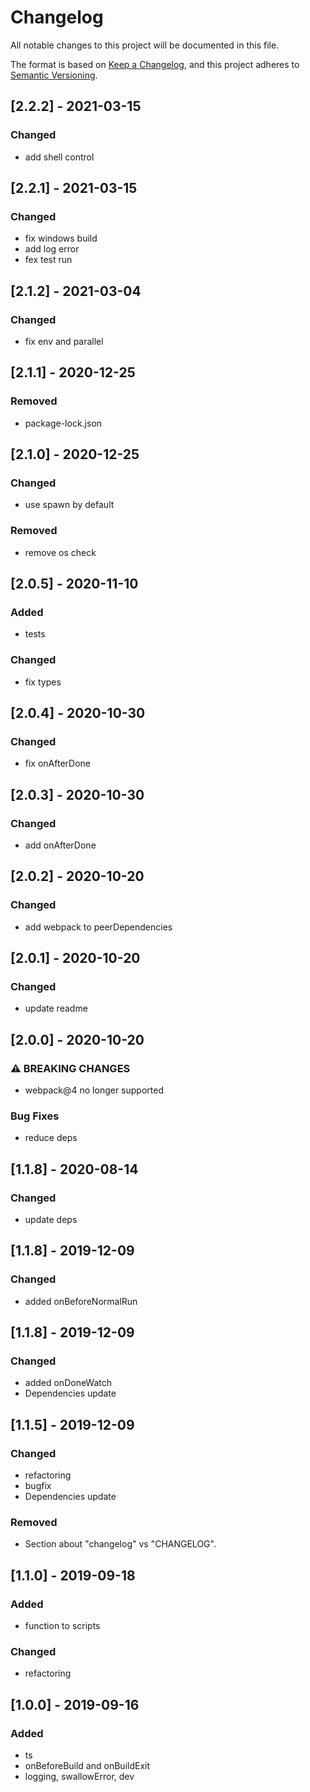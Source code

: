 # Changelog
All notable changes to this project will be documented in this file.

The format is based on [Keep a Changelog](https://keepachangelog.com/en/1.0.0/),
and this project adheres to [Semantic Versioning](https://semver.org/spec/v2.0.0.html).

## [2.2.2] - 2021-03-15
### Changed
- add shell control

## [2.2.1] - 2021-03-15
### Changed
- fix windows build
- add log error
- fex test run

## [2.1.2] - 2021-03-04

### Changed
- fix env and parallel

## [2.1.1] - 2020-12-25

### Removed
- package-lock.json

## [2.1.0] - 2020-12-25

### Changed
- use spawn by default

### Removed
- remove os check

## [2.0.5] - 2020-11-10

### Added
- tests
### Changed
- fix types

## [2.0.4] - 2020-10-30

### Changed
- fix onAfterDone

## [2.0.3] - 2020-10-30

### Changed
- add onAfterDone

## [2.0.2] - 2020-10-20

### Changed
- add webpack to peerDependencies

## [2.0.1] - 2020-10-20

### Changed
- update readme

## [2.0.0] - 2020-10-20

### ⚠ BREAKING CHANGES

* webpack@4 no longer supported

### Bug Fixes

* reduce deps

## [1.1.8] - 2020-08-14

### Changed
- update deps

## [1.1.8] - 2019-12-09

### Changed
- added onBeforeNormalRun

## [1.1.8] - 2019-12-09

### Changed
- added onDoneWatch
- Dependencies update

## [1.1.5] - 2019-12-09

### Changed
- refactoring
- bugfix
- Dependencies update

### Removed
- Section about "changelog" vs "CHANGELOG".

## [1.1.0] - 2019-09-18
### Added
- function to scripts
### Changed
- refactoring

## [1.0.0] - 2019-09-16
### Added
- ts
- onBeforeBuild and onBuildExit
- logging, swallowError, dev







